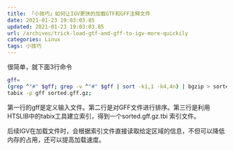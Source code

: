 ```yaml
---
title: 「小技巧」如何让IGV更快的加载GTF和GFF注释文件
date: 2021-01-23 19:03:03.85
updated: 2021-01-23 19:03:03.85
url: /archives/trick-load-gtf-and-gff-to-igv-more-quickily
categories: Linux
tags: 小技巧
---
```



很简单，就下面3行命令

```bash
gff=
(grep ^"#" $gff; grep -v ^"#" $gff | sort -k1,1 -k4,4n) | bgzip > sorted.gff.gz;
tabix -p gff sorted.gff.gz;
```

第一行的gff是定义输入文件。第二行是对GFF文件进行排序。第三行是利用HTSLIB中的tabix工具建立索引，得到一个sorted.gff.gz.tbi 索引文件。

后续IGV在加载文件时，会根据索引文件直接读取给定区域的信息，不但可以降低内存的占用，还可以提高加载速度。